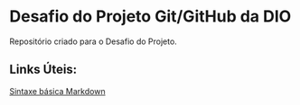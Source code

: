# Desafio do Projeto Git/GitHub da DIO
Repositório criado para o Desafio do Projeto.

## Links Úteis: 
[Sintaxe básica Markdown](https://www.markdownguide.org/)
